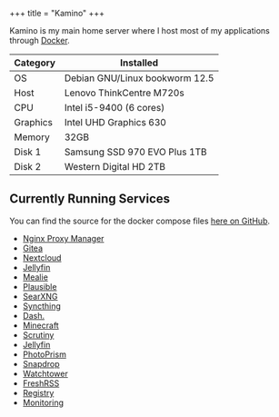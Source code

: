+++
title = "Kamino"
+++

Kamino is my main home server where I host most of my applications through [Docker](/docs/homeserver/docker).

| Category | Installed |
| --- | --- |
| OS | Debian GNU/Linux bookworm 12.5 |
| Host | Lenovo ThinkCentre M720s |
| CPU | Intel i5-9400 (6 cores) |
| Graphics | Intel UHD Graphics 630 |
| Memory | 32GB |
| Disk 1 | Samsung SSD 970 EVO Plus 1TB |
| Disk 2 | Western Digital HD 2TB |

## Currently Running Services

You can find the source for the docker compose files [here on GitHub](https://github.com/scottross123/home-server).

- [Nginx Proxy Manager](/docs/homeserver/kamino/nginx-proxy-manager)
- [Gitea](/docs/homeserver/kamino/gitea)
- [Nextcloud](/docs/homeserver/kamino/nextcloud)
- [Jellyfin](/docs/homeserver/kamino/jellyfin) 
- [Mealie](/docs/homeserver/kamino/mealie)
- [Plausible](/docs/homeserver/kamino/plausible)
- [SearXNG](/docs/homeserver/kamino/searxng)
- [Syncthing](/docs/homeserver/kamino/syncthing)
- [Dash.](/docs/homeserver/kamino/dashdot)
- [Minecraft](/docs/homeserver/kamino/minecraft)
- [Scrutiny](/docs/homeserver/kamino/scrutiny)
- [Jellyfin](/docs/homeserver/kamino/jellyfin) 
- [PhotoPrism](/docs/homeserver/kamino/PhotoPrism)
- [Snapdrop](/docs/homeserver/kamino/snapdrop)
- [Watchtower](/docs/homeserver/kamino/watchtower)
- [FreshRSS](/docs/homeserver/kamino/freshrss)
- [Registry](/docs/homeserver/kamino/registry)
- [Monitoring](/docs/homeserver/kamino/monitoring)

